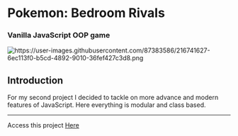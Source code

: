 <h1><name>Pokemon: Bedroom Rivals</name></h1>
<h3> Vanilla JavaScript OOP game </h2>

![<image>https://user-images.githubusercontent.com/87383586/216741627-6ec113f0-b5cd-4892-9010-36fef427c3d8.png</image>](https://user-images.githubusercontent.com/87383586/216741627-6ec113f0-b5cd-4892-9010-36fef427c3d8.png)

<h2> Introduction </h2>
<p><description>For my second project I decided to tackle on more advance and modern features of JavaScript. Here everything is modular and class based.</description></p>

<hr>
Access this project <a href="https://magnificent-pudding-b339db.netlify.app" target="_blank">Here</a>
